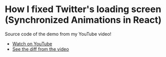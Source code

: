 # How I fixed Twitter's loading screen (Synchronized Animations in React)

Source code of the demo from my YouTube video!

- [Watch on YouTube](https://www.youtube.com/watch?v=3kDVachh-BM)
- [See the diff from the video](https://github.com/samselikoff/2022-02-24-use-synchronized-animation/commit/3e45d73cc8f802008af05780d3b4f05418a5473c)
